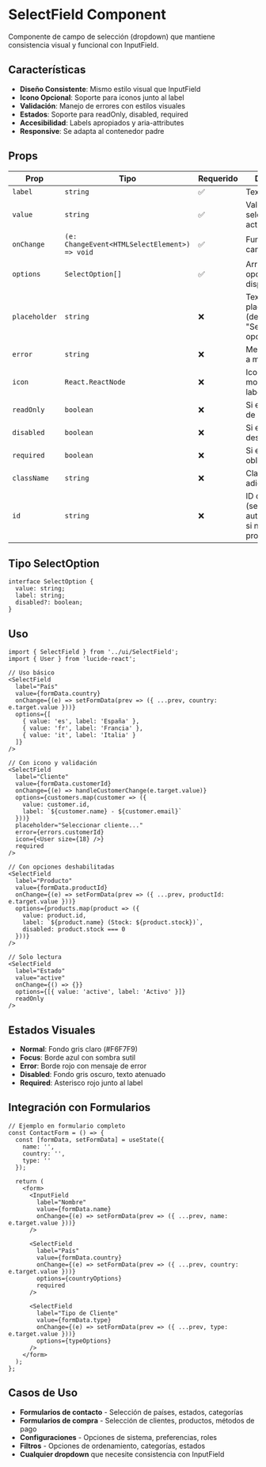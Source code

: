 # SelectField Component

Componente de campo de selección (dropdown) que mantiene consistencia visual y funcional con InputField.

## Características

- **Diseño Consistente**: Mismo estilo visual que InputField
- **Icono Opcional**: Soporte para iconos junto al label
- **Validación**: Manejo de errores con estilos visuales
- **Estados**: Soporte para readOnly, disabled, required
- **Accesibilidad**: Labels apropiados y aria-attributes
- **Responsive**: Se adapta al contenedor padre

## Props

| Prop | Tipo | Requerido | Descripción |
|------|------|-----------|-------------|
| `label` | `string` | ✅ | Texto del label |
| `value` | `string` | ✅ | Valor seleccionado actual |
| `onChange` | `(e: ChangeEvent<HTMLSelectElement>) => void` | ✅ | Función de cambio |
| `options` | `SelectOption[]` | ✅ | Array de opciones disponibles |
| `placeholder` | `string` | ❌ | Texto del placeholder (default: "Seleccionar opción...") |
| `error` | `string` | ❌ | Mensaje de error a mostrar |
| `icon` | `React.ReactNode` | ❌ | Icono para mostrar junto al label |
| `readOnly` | `boolean` | ❌ | Si el campo es de solo lectura |
| `disabled` | `boolean` | ❌ | Si el campo está deshabilitado |
| `required` | `boolean` | ❌ | Si el campo es obligatorio |
| `className` | `string` | ❌ | Clase CSS adicional |
| `id` | `string` | ❌ | ID del elemento (se genera automáticamente si no se proporciona) |

## Tipo SelectOption

```tsx
interface SelectOption {
  value: string;
  label: string;
  disabled?: boolean;
}
```

## Uso

```tsx
import { SelectField } from '../ui/SelectField';
import { User } from 'lucide-react';

// Uso básico
<SelectField
  label="País"
  value={formData.country}
  onChange={(e) => setFormData(prev => ({ ...prev, country: e.target.value }))}
  options={[
    { value: 'es', label: 'España' },
    { value: 'fr', label: 'Francia' },
    { value: 'it', label: 'Italia' }
  ]}
/>

// Con icono y validación
<SelectField
  label="Cliente"
  value={formData.customerId}
  onChange={(e) => handleCustomerChange(e.target.value)}
  options={customers.map(customer => ({
    value: customer.id,
    label: `${customer.name} - ${customer.email}`
  }))}
  placeholder="Seleccionar cliente..."
  error={errors.customerId}
  icon={<User size={18} />}
  required
/>

// Con opciones deshabilitadas
<SelectField
  label="Producto"
  value={formData.productId}
  onChange={(e) => setFormData(prev => ({ ...prev, productId: e.target.value }))}
  options={products.map(product => ({
    value: product.id,
    label: `${product.name} (Stock: ${product.stock})`,
    disabled: product.stock === 0
  }))}
/>

// Solo lectura
<SelectField
  label="Estado"
  value="active"
  onChange={() => {}}
  options={[{ value: 'active', label: 'Activo' }]}
  readOnly
/>
```

## Estados Visuales

- **Normal**: Fondo gris claro (#F6F7F9)
- **Focus**: Borde azul con sombra sutil
- **Error**: Borde rojo con mensaje de error
- **Disabled**: Fondo gris oscuro, texto atenuado
- **Required**: Asterisco rojo junto al label

## Integración con Formularios

```tsx
// Ejemplo en formulario completo
const ContactForm = () => {
  const [formData, setFormData] = useState({
    name: '',
    country: '',
    type: ''
  });
  
  return (
    <form>
      <InputField
        label="Nombre"
        value={formData.name}
        onChange={(e) => setFormData(prev => ({ ...prev, name: e.target.value }))}
      />
      
      <SelectField
        label="País"
        value={formData.country}
        onChange={(e) => setFormData(prev => ({ ...prev, country: e.target.value }))}
        options={countryOptions}
        required
      />
      
      <SelectField
        label="Tipo de Cliente"
        value={formData.type}
        onChange={(e) => setFormData(prev => ({ ...prev, type: e.target.value }))}
        options={typeOptions}
      />
    </form>
  );
};
```

## Casos de Uso

- **Formularios de contacto** - Selección de países, estados, categorías
- **Formularios de compra** - Selección de clientes, productos, métodos de pago  
- **Configuraciones** - Opciones de sistema, preferencias, roles
- **Filtros** - Opciones de ordenamiento, categorías, estados
- **Cualquier dropdown** que necesite consistencia con InputField
